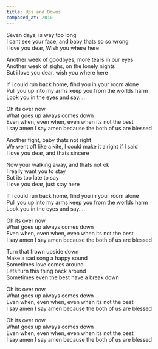 ```yaml
---
title: Ups and Downs
composed_at: 2010
---
```


Seven days, is way too long  
I cant see your face, and baby thats so so wrong  
I love you dear, Wish you where here  

Another week of goodbyes, more tears in our eyes  
Another week of sighs, on the lonely nights  
But i love you dear, wish you where here  

If i could run back home, find you in your room alone  
Pull you up into my arms keep you from the worlds harm  
Look you in the eyes and say....  

Oh its over now  
What goes up always comes down  
Even when, even when, even when its not the best  
I say amen I say amen because the both of us are blessed  

Another fight, baby thats not right  
We went off like a kite, I could make it alright if I said  
I love you dear, and thats sincere  

Now your walking away, and thats not ok  
I really want you to stay  
But its too late to say  
I love you dear, just stay here  

If i could run back home, find you in your room alone  
Pull you up into my arms keep you from the worlds harm  
Look you in the eyes and say....  

Oh its over now  
What goes up always comes down  
Even when, even when, even when its not the best  
I say amen I say amen because the both of us are blessed  

Turn that frown upside down  
Make a sad song a happy sound  
Sometimes love comes around  
Lets turn this thing back around  
Sometimes even the best have a break down  

Oh its over now  
What goes up always comes down  
Even when, even when, even when its not the best  
I say amen I say amen because the both of us are blessed  

Oh its over now  
What goes up always comes down  
Even when, even when, even when its not the best  
I say amen I say amen because the both of us are blessed  

